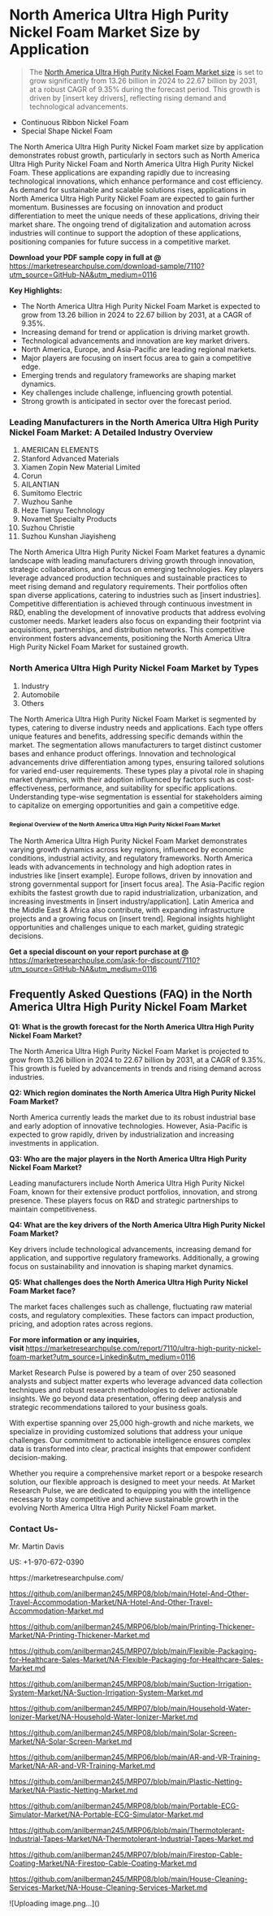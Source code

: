<h1>North America Ultra High Purity Nickel Foam Market&nbsp;Size by Application</h1><blockquote><p>The <a href="https://marketresearchpulse.com/download-sample/7110?utm_source=GitHub-NA&amp;utm_medium=0116">North America Ultra High Purity Nickel Foam Market size</a> is set to grow significantly from 13.26 billion in 2024 to 22.67 billion by 2031, at a robust CAGR of 9.35% during the forecast period. This growth is driven by [insert key drivers], reflecting rising demand and technological advancements.</p></blockquote><ul><li>Continuous Ribbon Nickel Foam<li> Special Shape Nickel Foam</li></ul><p>The North America Ultra High Purity Nickel Foam market size by application demonstrates robust growth, particularly in sectors such as North America Ultra High Purity Nickel Foam and North America Ultra High Purity Nickel Foam. These applications are expanding rapidly due to increasing technological innovations, which enhance performance and cost efficiency. As demand for sustainable and scalable solutions rises, applications in North America Ultra High Purity Nickel Foam are expected to gain further momentum. Businesses are focusing on innovation and product differentiation to meet the unique needs of these applications, driving their market share. The ongoing trend of digitalization and automation across industries will continue to support the adoption of these applications, positioning companies for future success in a competitive market.</p><p><strong>Download your PDF sample copy in full at @ </strong><a href="https://marketresearchpulse.com/download-sample/7110?utm_source=GitHub-NA&amp;utm_medium=0116">https://marketresearchpulse.com/download-sample/7110?utm_source=GitHub-NA&amp;utm_medium=0116</a></p><p><strong>Key Highlights: </strong></p><ul><li>The North America Ultra High Purity Nickel Foam Market is expected to grow from 13.26 billion in 2024 to 22.67 billion by 2031, at a CAGR of 9.35%.</li><li>Increasing demand for trend or application is driving market growth.</li><li>Technological advancements and innovation are key market drivers.</li><li>North America, Europe, and Asia-Pacific are leading regional markets.</li><li>Major players are focusing on insert focus area to gain a competitive edge.</li><li>Emerging trends and regulatory frameworks are shaping market dynamics.</li><li>Key challenges include challenge, influencing growth potential.</li><li>Strong growth is anticipated in sector over the forecast period.</li></ul><h3>Leading Manufacturers in the North America Ultra High Purity Nickel Foam Market: A Detailed Industry Overview</h3><ol><li>AMERICAN ELEMENTS</li><li>Stanford Advanced Materials</li><li>Xiamen Zopin New Material Limited</li><li>Corun</li><li>AILANTIAN</li><li>Sumitomo Electric</li><li>Wuzhou Sanhe</li><li>Heze Tianyu Technology</li><li>Novamet Specialty Products</li><li>Suzhou Christie</li><li>Suzhou Kunshan Jiayisheng</li></ol><div class="flex max-w-full flex-col flex-grow"><div class="min-h-8 text-message flex w-full flex-col items-end gap-2 whitespace-normal break-words [.text-message+&amp;]:mt-5" dir="auto" data-message-author-role="assistant" data-message-id="fd8432e4-4910-450d-b182-61b7bfb0a01f" data-message-model-slug="gpt-4o"><div class="flex w-full flex-col gap-1 empty:hidden first:pt-[3px]"><div class="markdown prose w-full break-words dark:prose-invert light"><p>The North America Ultra High Purity Nickel Foam Market features a dynamic landscape with leading manufacturers driving growth through innovation, strategic collaborations, and a focus on emerging technologies. Key players leverage advanced production techniques and sustainable practices to meet rising demand and regulatory requirements. Their portfolios often span diverse applications, catering to industries such as [insert industries]. Competitive differentiation is achieved through continuous investment in R&amp;D, enabling the development of innovative products that address evolving customer needs. Market leaders also focus on expanding their footprint via acquisitions, partnerships, and distribution networks. This competitive environment fosters advancements, positioning the North America Ultra High Purity Nickel Foam Market for sustained growth.</p></div></div></div></div><h3>North America Ultra High Purity Nickel Foam Market by Types</h3><ol><li>Industry<li> Automobile<li> Others</li></ol><div class="flex max-w-full flex-col flex-grow"><div class="min-h-8 text-message flex w-full flex-col items-end gap-2 whitespace-normal break-words [.text-message+&amp;]:mt-5" dir="auto" data-message-author-role="assistant" data-message-id="084470be-0bb7-4664-bddf-5156b4f41249" data-message-model-slug="gpt-4o-mini"><div class="flex w-full flex-col gap-1 empty:hidden first:pt-[3px]"><div class="markdown prose w-full break-words dark:prose-invert light"><p>The North America Ultra High Purity Nickel Foam Market is segmented by types, catering to diverse industry needs and applications. Each type offers unique features and benefits, addressing specific demands within the market. The segmentation allows manufacturers to target distinct customer bases and enhance product offerings. Innovation and technological advancements drive differentiation among types, ensuring tailored solutions for varied end-user requirements. These types play a pivotal role in shaping market dynamics, with their adoption influenced by factors such as cost-effectiveness, performance, and suitability for specific applications. Understanding type-wise segmentation is essential for stakeholders aiming to capitalize on emerging opportunities and gain a competitive edge.</p></div></div></div></div><h3><span style="font-size: 11px;">Regional Overview of the North America Ultra High Purity Nickel Foam Market</span></h3><div class="flex max-w-full flex-col flex-grow"><div class="min-h-8 text-message flex w-full flex-col items-end gap-2 whitespace-normal break-words [.text-message+&amp;]:mt-5" dir="auto" data-message-author-role="assistant" data-message-id="e9038762-ce64-4e30-91c9-9bd413514231" data-message-model-slug="gpt-4o-mini"><div class="flex w-full flex-col gap-1 empty:hidden first:pt-[3px]"><div class="markdown prose w-full break-words dark:prose-invert light"><p>The North America Ultra High Purity Nickel Foam Market demonstrates varying growth dynamics across key regions, influenced by economic conditions, industrial activity, and regulatory frameworks. North America leads with advancements in technology and high adoption rates in industries like [insert example]. Europe follows, driven by innovation and strong governmental support for [insert focus area]. The Asia-Pacific region exhibits the fastest growth due to rapid industrialization, urbanization, and increasing investments in [insert industry/application]. Latin America and the Middle East &amp; Africa also contribute, with expanding infrastructure projects and a growing focus on [insert trend]. Regional insights highlight opportunities and challenges unique to each market, guiding strategic decisions.</p></div></div></div></div><p><strong>Get a special discount on your report purchase at @ </strong><a href="https://marketresearchpulse.com/ask-for-discount/7110?utm_source=GitHub-NA&amp;utm_medium=0116">https://marketresearchpulse.com/ask-for-discount/7110?utm_source=GitHub-NA&amp;utm_medium=0116</a></p><h2>Frequently Asked Questions (FAQ) in the North America Ultra High Purity Nickel Foam Market</h2><p><strong>Q1: What is the growth forecast for the North America Ultra High Purity Nickel Foam Market?</strong></p><p>The North America Ultra High Purity Nickel Foam Market is projected to grow from 13.26 billion in 2024 to 22.67 billion by 2031, at a CAGR of 9.35%. This growth is fueled by advancements in trends and rising demand across industries.</p><p><strong>Q2: Which region dominates the North America Ultra High Purity Nickel Foam Market?</strong></p><p>North America currently leads the market due to its robust industrial base and early adoption of innovative technologies. However, Asia-Pacific is expected to grow rapidly, driven by industrialization and increasing investments in application.</p><p><strong>Q3: Who are the major players in the North America Ultra High Purity Nickel Foam Market?</strong></p><p>Leading manufacturers include North America Ultra High Purity Nickel Foam, known for their extensive product portfolios, innovation, and strong presence. These players focus on R&amp;D and strategic partnerships to maintain competitiveness.</p><p><strong>Q4: What are the key drivers of the North America Ultra High Purity Nickel Foam Market?</strong></p><p>Key drivers include technological advancements, increasing demand for application, and supportive regulatory frameworks. Additionally, a growing focus on sustainability and innovation is shaping market dynamics.</p><p><strong>Q5: What challenges does the North America Ultra High Purity Nickel Foam Market face?</strong></p><p>The market faces challenges such as challenge, fluctuating raw material costs, and regulatory complexities. These factors can impact production, pricing, and adoption rates across regions.</p><p><strong>For more information or any inquiries, visit&nbsp;</strong><a href="https://marketresearchpulse.com/report/7110/ultra-high-purity-nickel-foam-market?utm_source=Linkedin&utm_medium=0116">https://marketresearchpulse.com/report/7110/ultra-high-purity-nickel-foam-market?utm_source=Linkedin&utm_medium=0116</a></p><p>Market Research Pulse is powered by a team of over 250 seasoned analysts and subject matter experts who leverage advanced data collection techniques and robust research methodologies to deliver actionable insights. We go beyond data presentation, offering deep analysis and strategic recommendations tailored to your business goals.</p><p>With expertise spanning over 25,000 high-growth and niche markets, we specialize in providing customized solutions that address your unique challenges. Our commitment to actionable intelligence ensures complex data is transformed into clear, practical insights that empower confident decision-making.</p><p>Whether you require a comprehensive market report or a bespoke research solution, our flexible approach is designed to meet your needs. At Market Research Pulse, we are dedicated to equipping you with the intelligence necessary to stay competitive and achieve sustainable growth in the evolving North America Ultra High Purity Nickel Foam market.</p><h3><strong>Contact Us-</strong></h3><p>Mr. Martin Davis</p><p>US: +1-970-672-0390</p><p>https://marketresearchpulse.com/</p><p><a href="https://github.com/anilberman245/MRP08/blob/main/Hotel-And-Other-Travel-Accommodation-Market/NA-Hotel-And-Other-Travel-Accommodation-Market.md">https://github.com/anilberman245/MRP08/blob/main/Hotel-And-Other-Travel-Accommodation-Market/NA-Hotel-And-Other-Travel-Accommodation-Market.md</a></p><p><a href="https://github.com/anilberman245/MRP06/blob/main/Printing-Thickener-Market/NA-Printing-Thickener-Market.md">https://github.com/anilberman245/MRP06/blob/main/Printing-Thickener-Market/NA-Printing-Thickener-Market.md</a></p><p><a href="https://github.com/anilberman245/MRP07/blob/main/Flexible-Packaging-for-Healthcare-Sales-Market/NA-Flexible-Packaging-for-Healthcare-Sales-Market.md">https://github.com/anilberman245/MRP07/blob/main/Flexible-Packaging-for-Healthcare-Sales-Market/NA-Flexible-Packaging-for-Healthcare-Sales-Market.md</a></p><p><a href="https://github.com/anilberman245/MRP08/blob/main/Suction-Irrigation-System-Market/NA-Suction-Irrigation-System-Market.md">https://github.com/anilberman245/MRP08/blob/main/Suction-Irrigation-System-Market/NA-Suction-Irrigation-System-Market.md</a></p><p><a href="https://github.com/anilberman245/MRP07/blob/main/Household-Water-Ionizer-Market/NA-Household-Water-Ionizer-Market.md">https://github.com/anilberman245/MRP07/blob/main/Household-Water-Ionizer-Market/NA-Household-Water-Ionizer-Market.md</a></p><p><a href="https://github.com/anilberman245/MRP08/blob/main/Solar-Screen-Market/NA-Solar-Screen-Market.md">https://github.com/anilberman245/MRP08/blob/main/Solar-Screen-Market/NA-Solar-Screen-Market.md</a></p><p><a href="https://github.com/anilberman245/MRP06/blob/main/AR-and-VR-Training-Market/NA-AR-and-VR-Training-Market.md">https://github.com/anilberman245/MRP06/blob/main/AR-and-VR-Training-Market/NA-AR-and-VR-Training-Market.md</a></p><p><a href="https://github.com/anilberman245/MRP07/blob/main/Plastic-Netting-Market/NA-Plastic-Netting-Market.md">https://github.com/anilberman245/MRP07/blob/main/Plastic-Netting-Market/NA-Plastic-Netting-Market.md</a></p><p><a href="https://github.com/anilberman245/MRP08/blob/main/Portable-ECG-Simulator-Market/NA-Portable-ECG-Simulator-Market.md">https://github.com/anilberman245/MRP08/blob/main/Portable-ECG-Simulator-Market/NA-Portable-ECG-Simulator-Market.md</a></p><p><a href="https://github.com/anilberman245/MRP06/blob/main/Thermotolerant-Industrial-Tapes-Market/NA-Thermotolerant-Industrial-Tapes-Market.md">https://github.com/anilberman245/MRP06/blob/main/Thermotolerant-Industrial-Tapes-Market/NA-Thermotolerant-Industrial-Tapes-Market.md</a></p><p><a href="https://github.com/anilberman245/MRP07/blob/main/Firestop-Cable-Coating-Market/NA-Firestop-Cable-Coating-Market.md">https://github.com/anilberman245/MRP07/blob/main/Firestop-Cable-Coating-Market/NA-Firestop-Cable-Coating-Market.md</a></p><p><a href="https://github.com/anilberman245/MRP08/blob/main/House-Cleaning-Services-Market/NA-House-Cleaning-Services-Market.md">https://github.com/anilberman245/MRP08/blob/main/House-Cleaning-Services-Market/NA-House-Cleaning-Services-Market.md</a></p>
![Uploading image.png…]()
